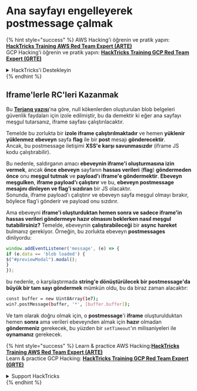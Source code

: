 # Ana sayfayı engelleyerek postmessage çalmak

{% hint style="success" %}
AWS Hacking'i öğrenin ve pratik yapın:<img src="/.gitbook/assets/arte.png" alt="" data-size="line">[**HackTricks Training AWS Red Team Expert (ARTE)**](https://training.hacktricks.xyz/courses/arte)<img src="/.gitbook/assets/arte.png" alt="" data-size="line">\
GCP Hacking'i öğrenin ve pratik yapın: <img src="/.gitbook/assets/grte.png" alt="" data-size="line">[**HackTricks Training GCP Red Team Expert (GRTE)**<img src="/.gitbook/assets/grte.png" alt="" data-size="line">](https://training.hacktricks.xyz/courses/grte)

<details>

<summary>HackTricks'i Destekleyin</summary>

* [**abonelik planlarını**](https://github.com/sponsors/carlospolop) kontrol edin!
* **💬 [**Discord grubuna**](https://discord.gg/hRep4RUj7f) veya [**telegram grubuna**](https://t.me/peass) katılın ya da **Twitter'da** 🐦 [**@hacktricks\_live**](https://twitter.com/hacktricks\_live)** bizi takip edin.**
* **Hacking ipuçlarını paylaşmak için** [**HackTricks**](https://github.com/carlospolop/hacktricks) ve [**HackTricks Cloud**](https://github.com/carlospolop/hacktricks-cloud) github reposuna PR gönderin.

</details>
{% endhint %}

## Iframe'lerle RC'leri Kazanmak

Bu [**Terjanq yazısı**](https://gist.github.com/terjanq/7c1a71b83db5e02253c218765f96a710)'na göre, null kökenlerden oluşturulan blob belgeleri güvenlik faydaları için izole edilmiştir, bu da demektir ki eğer ana sayfayı meşgul tutarsanız, iframe sayfası çalıştırılacaktır.

Temelde bu zorlukta bir **izole iframe çalıştırılmaktadır** ve hemen **yüklenir yüklenmez** **ebeveyn** sayfa **flag** ile bir **post** mesajı **gönderecektir**.\
Ancak, bu postmessage iletişimi **XSS'e karşı savunmasızdır** (iframe JS kodu çalıştırabilir).

Bu nedenle, saldırganın amacı **ebeveynin iframe'i oluşturmasına izin vermek**, ancak **önce** **ebeveyn** sayfanın **hassas verileri** (**flag**) **göndermeden önce** onu **meşgul tutmak** ve **payload'ı iframe'e göndermektir**. **Ebeveyn meşgulken**, **iframe payload'ı çalıştırır** ve bu, **ebeveyn postmessage mesajını dinleyen ve flag'i sızdıran** bir JS olacaktır.\
Sonunda, iframe payload'ı çalıştırır ve ebeveyn sayfa meşgul olmayı bırakır, böylece flag'i gönderir ve payload onu sızdırır.

Ama ebeveyni **iframe'i oluşturduktan hemen sonra ve sadece iframe'in hassas verileri göndermeye hazır olmasını beklerken nasıl meşgul tutabilirsiniz?** Temelde, ebeveynin **çalıştırabileceği** bir **async** **hareket** bulmanız gerekiyor. Örneğin, bu zorlukta ebeveyn **postmessages** dinliyordu:
```javascript
window.addEventListener('message', (e) => {
if (e.data == 'blob loaded') {
$("#previewModal").modal();
}
});
```
bu nedenle, o karşılaştırmada **string'e dönüştürülecek bir postmessage'da büyük bir tam sayı göndermek** mümkün oldu, bu da biraz zaman alacaktır:
```bash
const buffer = new Uint8Array(1e7);
win?.postMessage(buffer, '*', [buffer.buffer]);
```
Ve tam olarak doğru olmak için, o **postmessage**'i **iframe** oluşturulduktan hemen **sonra** ama verileri ebeveynden almak için **hazır** olmadan **göndermeniz** gerekecek, bu yüzden bir `setTimeout`'ın milisaniyeleri ile **oynamanız** gerekecek. 

{% hint style="success" %}
Learn & practice AWS Hacking:<img src="/.gitbook/assets/arte.png" alt="" data-size="line">[**HackTricks Training AWS Red Team Expert (ARTE)**](https://training.hacktricks.xyz/courses/arte)<img src="/.gitbook/assets/arte.png" alt="" data-size="line">\
Learn & practice GCP Hacking: <img src="/.gitbook/assets/grte.png" alt="" data-size="line">[**HackTricks Training GCP Red Team Expert (GRTE)**<img src="/.gitbook/assets/grte.png" alt="" data-size="line">](https://training.hacktricks.xyz/courses/grte)

<details>

<summary>Support HackTricks</summary>

* Check the [**subscription plans**](https://github.com/sponsors/carlospolop)!
* **Join the** 💬 [**Discord group**](https://discord.gg/hRep4RUj7f) or the [**telegram group**](https://t.me/peass) or **follow** us on **Twitter** 🐦 [**@hacktricks\_live**](https://twitter.com/hacktricks\_live)**.**
* **Share hacking tricks by submitting PRs to the** [**HackTricks**](https://github.com/carlospolop/hacktricks) and [**HackTricks Cloud**](https://github.com/carlospolop/hacktricks-cloud) github repos.

</details>
{% endhint %}
